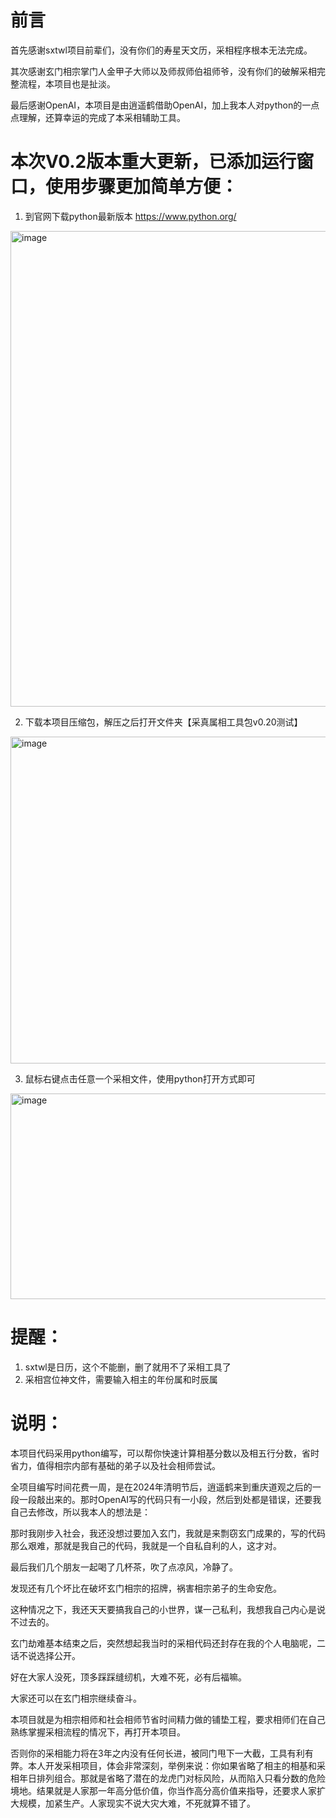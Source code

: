 # 前言

首先感谢sxtwl项目前辈们，没有你们的寿星天文历，采相程序根本无法完成。

其次感谢玄门相宗掌门人金甲子大师以及师叔师伯祖师爷，没有你们的破解采相完整流程，本项目也是扯淡。

最后感谢OpenAI，本项目是由逍遥鹤借助OpenAI，加上我本人对python的一点点理解，还算幸运的完成了本采相辅助工具。

# 本次V0.2版本重大更新，已添加运行窗口，使用步骤更加简单方便：

1. 到官网下载python最新版本 https://www.python.org/

 <img width="1436" height="761" alt="image" src="https://github.com/user-attachments/assets/8fa96ff8-d6ca-4f51-93e1-840d05b77fc5" />
 
2. 下载本项目压缩包，解压之后打开文件夹【采真属相工具包v0.20测试】

<img width="1362" height="523" alt="image" src="https://github.com/user-attachments/assets/565bbb01-8c6d-4d1c-94bb-a0a90f1bea74" />

3. 鼠标右键点击任意一个采相文件，使用python打开方式即可

<img width="1081" height="329" alt="image" src="https://github.com/user-attachments/assets/56c7c6da-ad73-4087-9c20-5214b0a6df01" />



# 提醒：

1. sxtwl是日历，这个不能删，删了就用不了采相工具了
2. 采相宫位神文件，需要输入相主的年份属和时辰属


# 说明：

本项目代码采用python编写，可以帮你快速计算相基分数以及相五行分数，省时省力，值得相宗内部有基础的弟子以及社会相师尝试。

全项目编写时间花费一周，是在2024年清明节后，逍遥鹤来到重庆道观之后的一段一段敲出来的。那时OpenAI写的代码只有一小段，然后到处都是错误，还要我自己去修改，所以我本人的想法是：

那时我刚步入社会，我还没想过要加入玄门，我就是来剽窃玄门成果的，写的代码那么艰难，那就是我自己的代码，我就是一个自私自利的人，这才对。

最后我们几个朋友一起喝了几杯茶，吹了点凉风，冷静了。

发现还有几个坏比在破坏玄门相宗的招牌，祸害相宗弟子的生命安危。

这种情况之下，我还天天要搞我自己的小世界，谋一己私利，我想我自己内心是说不过去的。

玄门劫难基本结束之后，突然想起我当时的采相代码还封存在我的个人电脑呢，二话不说选择公开。


好在大家人没死，顶多踩踩缝纫机，大难不死，必有后福嘛。

大家还可以在玄门相宗继续奋斗。


本项目就是为相宗相师和社会相师节省时间精力做的铺垫工程，要求相师们在自己熟练掌握采相流程的情况下，再打开本项目。

否则你的采相能力将在3年之内没有任何长进，被同门甩下一大截，工具有利有弊。本人开发采相项目，体会非常深刻，举例来说：你如果省略了相主的相基和采相年日排列组合。那就是省略了潜在的龙虎门对标风险，从而陷入只看分数的危险境地。结果就是人家那一年高分低价值，你当作高分高价值来指导，还要求人家扩大规模，加紧生产。人家现实不说大灾大难，不死就算不错了。
